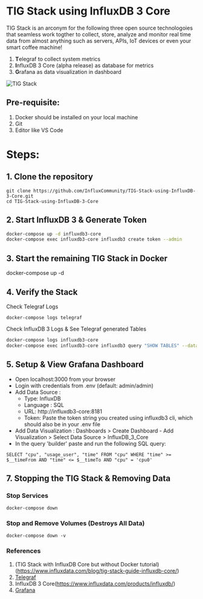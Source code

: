 # TIG Stack using InfluxDB 3 Core

TIG Stack is an arconym for the following three open source technologoies that seamless work togther to collect, store, analyze and monitor real time data from almost anything such as servers, APIs, IoT devices or even your smart coffee machine!

1. **T**elegraf to collect system metrics
2. **I**nfluxDB 3 Core (alpha release) as database for metrics
3. **G**rafana as data visualization in dashboard

![TIG Stack](https://github.com/InfluxCommunity/TIG-Stack-using-InfluxDB-3-Core/blob/main/TIG.drawio-4.png)

## Pre-requisite:

1. Docker should be installed on your local machine
2. Git
3. Editor like VS Code

# Steps:

## 1. Clone the repository
```
git clone https://github.com/InfluxCommunity/TIG-Stack-using-InfluxDB-3-Core.git
cd TIG-Stack-using-InfluxDB-3-Core
```

## 2. Start InfluxDB 3 & Generate Token

```sh
docker-compose up -d influxdb3-core
docker-compose exec influxdb3-core influxdb3 create token --admin
```

## 3. Start the remaining TIG Stack in Docker

docker-compose up -d

## 4. Verify the Stack

Check Telegraf Logs
```
docker-compose logs telegraf
```
Check InfluxDB 3 Logs & See Telegraf generated Tables

```sh
docker-compose logs influxdb3-core
docker-compose exec influxdb3-core influxdb3 query "SHOW TABLES" --database local_system --token YOUR_TOKEN_STRING
```

## 5. Setup & View Grafana Dashboard

- Open localhost:3000 from your browser 
- Login with credentials from .env (default: admin/admin)
- Add Data Source : 
  - Type: InfluxDB
  - Language : SQL
  - URL: http://influxdb3-core:8181
  - Token: Paste the token string you created using influxdb3 cli, which should also be in your .env file
- Add Data Visualization : Dashboards > Create Dashboard - Add Visualization > Select Data Source > InfluxDB_3_Core 
- In the query 'builder' paste and run the following SQL query:
```
SELECT "cpu", "usage_user", "time" FROM "cpu" WHERE "time" >= $__timeFrom AND "time" <= $__timeTo AND "cpu" = 'cpu0'
```

## 7. Stopping the TIG Stack & Removing Data

### Stop Services
```
docker-compose down
```
### Stop and Remove Volumes (Destroys All Data)
```
docker-compose down -v
```

### References

1. (TIG Stack with InfluxDB Core but without Docker tutorial)(https://www.influxdata.com/blog/tig-stack-guide-influxdb-core/)
2. [Telegraf](https://www.influxdata.com/time-series-platform/telegraf)
3. InfluxDB 3 Core(https://www.influxdata.com/products/influxdb/)
4. [Grafana](https://github.com/grafana/grafana)
